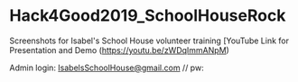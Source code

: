 # Hack4Good2019_SchoolHouseRock
Screenshots for Isabel's School House volunteer training
[YouTube Link for Presentation and Demo (https://youtu.be/zWDqImmANpM)

Admin login: IsabelsSchoolHouse@gmail.com // pw: <same as eFactory WiFi>
  
 
  
 
  
